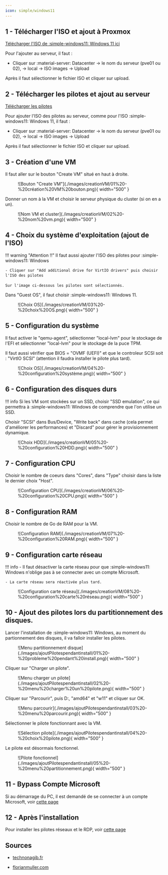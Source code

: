 ```yaml
---
icon: simple/windows11
---
```

## 1 - Télécharger l'ISO et ajout à Proxmox
[Télécharger l'ISO de :simple-windows11: Windows 11 ici](https://www.microsoft.com/fr-fr/software-download/windows11)

Pour l'ajouter au serveur, il faut :

- Cliquer sur :material-server: Datacenter -> le nom du serveur (pve01 ou 02), -> local -> ISO images -> Upload
  
Après il faut sélectionner le fichier ISO et cliquer sur upload.

## 2 - Télécharger les pilotes et ajout au serveur
[Télécharger les pilotes](https://fedorapeople.org/groups/virt/virtio-win/direct-downloads/latest-virtio/virtio-win.iso)

Pour ajouter l'ISO des pilotes au serveur, comme pour l'ISO :simple-windows11: Windows 11, il faut :

- Cliquer sur :material-server: Datacenter -> le nom du serveur (pve01 ou 02), -> local -> ISO images -> Upload

Après il faut sélectionner le fichier ISO et cliquer sur upload.

## 3 - Création d'une VM
Il faut aller sur le bouton "Create VM" situé en haut à droite.

<figure markdown="span">
  ![Bouton "Create VM"](./images/creationVM/01%20-%20création%20VM%20bouton.png){ width="500" }
</figure>

Donner un nom à la VM et choisir le serveur physique du cluster (si on en a un).

<figure markdown="span">
  ![Nom VM et cluster](./images/creationVM/02%20-%20nom%20vm.png){ width="500" }
</figure>

## 4 - Choix du système d'exploitation (ajout de l'ISO)

!!! warning "Attention !!"
    Il faut aussi ajouter l'ISO des pilotes pour :simple-windows11: Windows

    - Cliquer sur "Add additional drive for VirtIO drivers" puis choisir l'ISO des pilotes

    Sur l'image ci-dessous les pilotes sont sélectionnés.

Dans "Guest OS", il faut choisir :simple-windows11: Windows 11.

<figure markdown="span">
  ![Choix OS](./images/creationVM/03%20-%20choix%20OS.png){ width="500" }
</figure>

## 5 - Configuration du système
Il faut activer le "qemu-agent", sélectionner "local-lvm" pour le stockage de l'EFI et sélectionner "local-lvm" pour le stockage de la puce TPM.

Il faut aussi vérifier que BIOS = "OVMF (UEFI)" et que le controleur SCSI soit : "VirtIO SCSI" (attention il faudra installer le pilote plus tard).

<figure markdown="span">
  ![Choix OS](./images/creationVM/04%20-%20configuration%20système.png){ width="500" }
</figure>

## 6 - Configuration des disques durs
!!! info
    Si les VM sont stockées sur un SSD, choisir "SSD emulation", ce qui permettra à :simple-windows11: Windows de comprendre que l'on utilise un SSD.

Choisir "SCSI" dans Bus/Device, "Write back" dans cache (cela permet d'améliorer les performances) et "Discard" pour gérer le provisionnement dynamique.

<figure markdown="span">
  ![Choix HDD](./images/creationVM/05%20-%20configuration%20HDD.png){ width="500" }
</figure>

## 7 - Configuration CPU
Choisir le nombre de coeurs dans "Cores", dans "Type" choisir dans la liste le dernier choix "Host".
<figure markdown="span">
  ![Configuration CPU](./images/creationVM/06%20-%20configuration%20CPU.png){ width="500" }
</figure>

## 8 - Configuration RAM
Choisir le nombre de Go de RAM pour la VM.

<figure markdown="span">
  ![Configuration RAM](./images/creationVM/07%20-%20configuration%20RAM.png){ width="500" }
</figure>

## 9 - Configuration carte réseau
!!! info
    - Il faut désactiver la carte réseau pour que :simple-windows11: Windows n'oblige pas à se connecter avec un compte Microsoft.
    
    - La carte réseau sera réactivée plus tard.
<figure markdown="span">
  ![Configuration carte réseau](./images/creationVM/08%20-%20configuration%20carte%20réseau.png){ width="500" }
</figure>

## 10 - Ajout des pilotes lors du partitionnement des disques.
Lancer l'installation de :simple-windows11: Windows, au moment du partionnement des disques, il va falloir installer les pilotes.

<figure markdown="span">
  ![Menu partitionnement disque](./images/ajoutPilotespendantinstall/01%20-%20probleme%20pendant%20install.png){ width="500" }
</figure>

Cliquer sur "Charger un pilote".

<figure markdown="span">
  ![Menu charger un pilote](./images/ajoutPilotespendantinstall/02%20-%20menu%20charger%20un%20pilote.png){ width="500" }
</figure>

Cliquer sur "Parcourir", puis D:, "amd64" et "w11" et cliquer sur OK.

<figure markdown="span">
  ![Menu parcourir](./images/ajoutPilotespendantinstall/03%20-%20menu%20parcourir.png){ width="500" }
</figure>

Sélectionner le pilote fonctionnant avec la VM.

<figure markdown="span">
  ![Sélection pilote](./images/ajoutPilotespendantinstall/04%20-%20choix%20pilote.png){ width="500" }
</figure>

Le pilote est désormais fonctionnel.

<figure markdown="span">
  ![Pilote fonctionnel](./images/ajoutPilotespendantinstall/05%20-%20menu%20partitionnement.png){ width="500" }
</figure>

## 11 - Bypass Compte Microsoft
Si au démarrage du PC, il est demandé de se connecter à un compte Microsoft, voir [cette page](./bypassmicrosoft.md)

## 12 - Après l'installation
Pour installer les pilotes réseaux et le RDP, voir [cette page](./postinstallation.md)

## Sources
- [technonagib.fr](https://technonagib.fr/virtualiser-windows-11-proxmox-ve/)

- [florianmuller.com](https://florianmuller.com/install-windows-11-on-proxmox-7-0-13-with-tpm-2-0-chip-emulation)